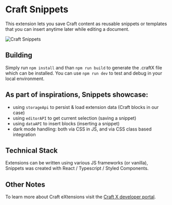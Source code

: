 # Craft Snippets

This extension lets you save Craft content as reusable snippets or templates that you can insert anytime later while editing a document.

![Craft Snippets](https://user-images.githubusercontent.com/2234706/144284895-be5f0ec3-7660-478f-9040-2fbd43e3ba77.gif)

## Building

Simply run `npm install` and than `npm run build` to generate the .craftX file which can be installed.
You can use `npm run dev` to test and debug in your local environment.

## As part of inspirations, Snippets showcase:

- using `storageApi` to persist & load extension data (Craft blocks in our case)
- using `editorAPI` to get current selection (saving a snippet)
- using `dataAPI` to insert blocks (inserting a snippet)
- dark mode handling: both via CSS in JS, and via CSS class based integration

## Technical Stack

Extensions can be written using various JS frameworks (or vanilla), Snippets was created with React / Typescript / Styled Components.

## Other Notes

To learn more about Craft eXtensions visit the [Craft X developer portal](https://developer.craft.do).
